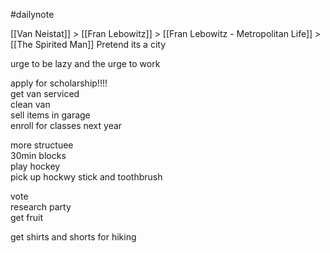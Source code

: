 #dailynote 

[[Van Neistat]] > [[Fran Lebowitz]] > [[Fran Lebowitz - Metropolitan Life]] > [[The Spirited Man]]
Pretend its a city

urge to be lazy and the urge to work

apply for scholarship!!!!  
get van serviced  
clean van  
sell items in garage  
enroll for classes next year  
  
more structuee  
30min blocks  
play hockey  
pick up hockwy stick and toothbrush  
  
vote  
research party  
get fruit  
  
get shirts and shorts for hiking